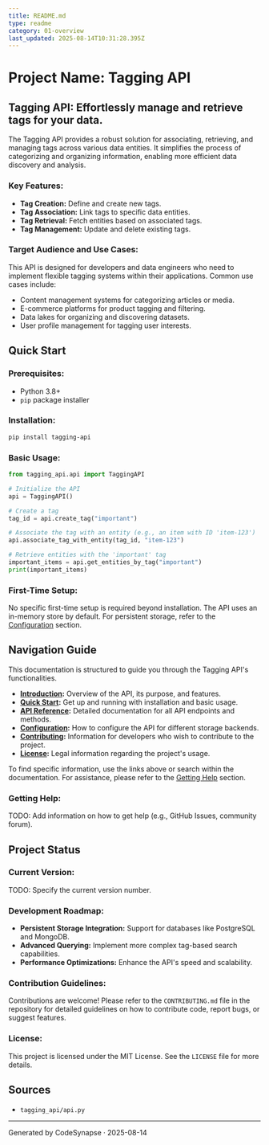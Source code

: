 ```yaml
---
title: README.md
type: readme
category: 01-overview
last_updated: 2025-08-14T10:31:28.395Z
---
```

# Project Name: Tagging API

## Tagging API: Effortlessly manage and retrieve tags for your data.

The Tagging API provides a robust solution for associating, retrieving, and managing tags across various data entities. It simplifies the process of categorizing and organizing information, enabling more efficient data discovery and analysis.

### Key Features:

*   **Tag Creation:** Define and create new tags.
*   **Tag Association:** Link tags to specific data entities.
*   **Tag Retrieval:** Fetch entities based on associated tags.
*   **Tag Management:** Update and delete existing tags.

### Target Audience and Use Cases:

This API is designed for developers and data engineers who need to implement flexible tagging systems within their applications. Common use cases include:

*   Content management systems for categorizing articles or media.
*   E-commerce platforms for product tagging and filtering.
*   Data lakes for organizing and discovering datasets.
*   User profile management for tagging user interests.

## Quick Start

### Prerequisites:

*   Python 3.8+
*   `pip` package installer

### Installation:

```bash
pip install tagging-api
```

### Basic Usage:

```python
from tagging_api.api import TaggingAPI

# Initialize the API
api = TaggingAPI()

# Create a tag
tag_id = api.create_tag("important")

# Associate the tag with an entity (e.g., an item with ID 'item-123')
api.associate_tag_with_entity(tag_id, "item-123")

# Retrieve entities with the 'important' tag
important_items = api.get_entities_by_tag("important")
print(important_items)
```

### First-Time Setup:

No specific first-time setup is required beyond installation. The API uses an in-memory store by default. For persistent storage, refer to the [Configuration](#configuration) section.

## Navigation Guide

This documentation is structured to guide you through the Tagging API's functionalities.

*   **[Introduction](#project-introduction):** Overview of the API, its purpose, and features.
*   **[Quick Start](#quick-start):** Get up and running with installation and basic usage.
*   **[API Reference](#api-reference):** Detailed documentation for all API endpoints and methods.
*   **[Configuration](#configuration):** How to configure the API for different storage backends.
*   **[Contributing](#contribution-guidelines):** Information for developers who wish to contribute to the project.
*   **[License](#license):** Legal information regarding the project's usage.

To find specific information, use the links above or search within the documentation. For assistance, please refer to the [Getting Help](#getting-help) section.

### Getting Help:

TODO: Add information on how to get help (e.g., GitHub Issues, community forum).

## Project Status

### Current Version:

TODO: Specify the current version number.

### Development Roadmap:

*   **Persistent Storage Integration:** Support for databases like PostgreSQL and MongoDB.
*   **Advanced Querying:** Implement more complex tag-based search capabilities.
*   **Performance Optimizations:** Enhance the API's speed and scalability.

### Contribution Guidelines:

Contributions are welcome! Please refer to the `CONTRIBUTING.md` file in the repository for detailed guidelines on how to contribute code, report bugs, or suggest features.

### License:

This project is licensed under the MIT License. See the `LICENSE` file for more details.

## Sources

*   `tagging_api/api.py`

---
Generated by CodeSynapse · 2025-08-14